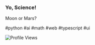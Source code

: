 ### Yo, Science!

Moon or Mars?

#python #ai #math #web #typescript #ui

![Profile Views](https://komarev.com/ghpvc/?username=garbalau-github&color=blue)
